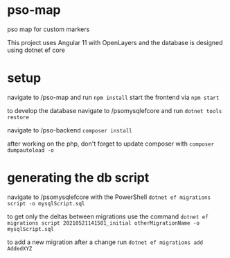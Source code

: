 # pso-map
pso map for custom markers

This project uses Angular 11 with OpenLayers and the database is designed using dotnet ef core

# setup
navigate to /pso-map and run
`npm install`
start the frontend via
`npm start`

to develop the database navigate to /psomysqlefcore and run
`dotnet tools restore`

navigate to /pso-backend
`composer install`

after working on the php, don't forget to update composer with
`composer dumpautoload -o`

# generating the db script
navigate to /psomysqlefcore with the PowerShell
`dotnet ef migrations script -o mysqlScript.sql`

to get only the deltas between migrations use the command 
`dotnet ef migrations script 20210521141501_initial otherMigrationName -o mysqlScript.sql`

to add a new migration after a change run
`dotnet ef migrations add AddedXYZ`